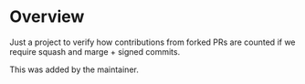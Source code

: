 # Overview

Just a project to verify how contributions from forked PRs are counted if we require squash and marge + signed commits.

This was added by the maintainer.

